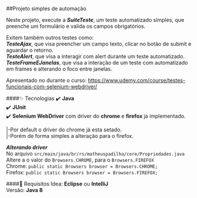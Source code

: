 ##Projeto simples de automação

Neste projeto, execute a _**SuiteTeste**_, um teste automatizado simples, que preenche um formulário e valida os campos obrigatórios.

Exitem também outros testes como:  
 _**TesteAjax**_, que visa preencher um campo texto, clicar no botão de submit e aguardar o retorno.  
 _**TesteAlert**_, que visa a interagir com alert durante um teste automatizado.  
_**TesteFrameEJanelas**_, que visa a interação de um teste com automatizado em frames e alterando o foco entre janelas.  

Apresentado no durante o curso: https://www.udemy.com/course/testes-funcionais-com-selenium-webdriver/

####:sparkles: Tecnologias
:heavy_check_mark: **Java**  
:heavy_check_mark: **JUnit**  
:heavy_check_mark: **Selenium WebDriver** com driver do **chrome** e **firefox** ja implementado.  

|-Por default o driver do chrome já esta setado.  
|-Porém de forma simples a alteração para o firefox.

**_Alterando driver_**  
No arquivo `src/main/java/br/rs/matheuspadilha/core/Propriedades.java`  
Altere a o valor do `Browsers.CHROME`, para o `Browsers.FIREFOX`  
Chrome: `public static Browsers browser = Browsers.CHROME;`  
Firefox: `public static Browsers browser = Browsers.FIREFOX;` 

####:vertical_traffic_light: Requisitos 
Idea: **Eclipse** ou **IntelliJ**  
Versão: **Java 8**
